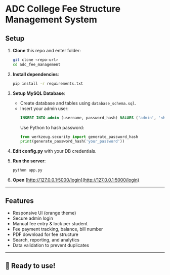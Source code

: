 # ADC College Fee Structure Management System

## Setup

1. **Clone** this repo and enter folder:
   ```bash
   git clone <repo-url>
   cd adc_fee_management
   ```

2. **Install dependencies**:
   ```bash
   pip install -r requirements.txt
   ```

3. **Setup MySQL Database**:
   - Create database and tables using `database_schema.sql`.
   - Insert your admin user:
     ```sql
     INSERT INTO admin (username, password_hash) VALUES ('admin', '<hash>');
     ```
     Use Python to hash password:
     ```python
     from werkzeug.security import generate_password_hash
     print(generate_password_hash('your_password'))
     ```

4. **Edit config.py** with your DB credentials.

5. **Run the server**:
   ```bash
   python app.py
   ```

6. **Open** [http://127.0.0.1:5000/login](http://127.0.0.1:5000/login)

---

## Features

- Responsive UI (orange theme)
- Secure admin login
- Manual fee entry & lock per student
- Fee payment tracking, balance, bill number
- PDF download for fee structure
- Search, reporting, and analytics
- Data validation to prevent duplicates

---

## 🎉 Ready to use!